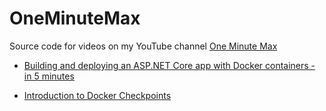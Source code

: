 # OneMinuteMax
Source code for videos on my YouTube channel [One Minute Max](https://www.youtube.com/channel/UC75HhVM8vW-tekXtan94usg)

* [Building and deploying an ASP.NET Core app with Docker containers - in 5 minutes](https://www.youtube.com/playlist?list=PLt6J4vns3HFo4mbLhoYYK0dyre2ST7Oy1)

* [Introduction to Docker Checkpoints](https://www.youtube.com/playlist?list=PLt6J4vns3HFqqv9eBjpmdnlzZU6vlQnZ2)